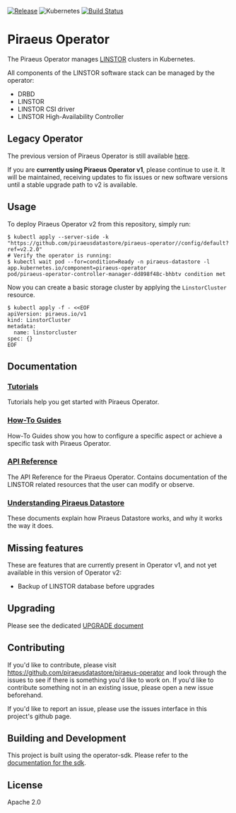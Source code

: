 [![Release](https://img.shields.io/github/v/release/piraeusdatastore/piraeus-operator)](https://github.com/piraeusdatastore/piraeus-operator/releases)
![Kubernetes](https://img.shields.io/badge/Kubernetes-v1.19%2B-success?logo=kubernetes&logoColor=lightgrey)
[![Build Status](https://github.com/piraeusdatastore/piraeus-operator/actions/workflows/build.yml/badge.svg)](https://quay.io/repository/piraeusdatastore/piraeus-operator?tag=latest&tab=tags)

# Piraeus Operator

The Piraeus Operator manages
[LINSTOR](https://github.com/LINBIT/linstor-server) clusters in Kubernetes.

All components of the LINSTOR software stack can be managed by the operator:
* DRBD
* LINSTOR
* LINSTOR CSI driver
* LINSTOR High-Availability Controller

## Legacy Operator

The previous version of Piraeus Operator is still available [here](https://github.com/piraeusdatastore/piraeus-operator/tree/master).

If you are **currently using Piraeus Operator v1**, please continue to use it. It will be maintained, receiving updates
to fix issues or new software versions until a stable upgrade path to v2 is available.

## Usage

To deploy Piraeus Operator v2 from this repository, simply run:

```
$ kubectl apply --server-side -k "https://github.com/piraeusdatastore/piraeus-operator//config/default?ref=v2.2.0"
# Verify the operator is running:
$ kubectl wait pod --for=condition=Ready -n piraeus-datastore -l app.kubernetes.io/component=piraeus-operator
pod/piraeus-operator-controller-manager-dd898f48c-bhbtv condition met
```

Now you can create a basic storage cluster by applying the `LinstorCluster` resource.

```
$ kubectl apply -f - <<EOF
apiVersion: piraeus.io/v1
kind: LinstorCluster
metadata:
  name: linstorcluster
spec: {}
EOF
```

## Documentation

### [Tutorials](./docs/tutorial)

Tutorials help you get started with Piraeus Operator.

### [How-To Guides](./docs/how-to)

How-To Guides show you how to configure a specific aspect or achieve a specific task with Piraeus Operator.

### [API Reference](./docs/reference)

The API Reference for the Piraeus Operator. Contains documentation of the LINSTOR related resources that the user can
modify or observe.

### [Understanding Piraeus Datastore](./docs/explanation)

These documents explain how Piraeus Datastore works, and why it works the way it does.

## Missing features

These are features that are currently present in Operator v1, and not yet available in this version of Operator v2:

* Backup of LINSTOR database before upgrades

## Upgrading

Please see the dedicated [UPGRADE document](./UPGRADE.md)

## Contributing

If you'd like to contribute, please visit https://github.com/piraeusdatastore/piraeus-operator
and look through the issues to see if there is something you'd like to work on. If
you'd like to contribute something not in an existing issue, please open a new
issue beforehand.

If you'd like to report an issue, please use the issues interface in this
project's github page.

## Building and Development

This project is built using the operator-sdk. Please refer to
the [documentation for the sdk](https://github.com/operator-framework/operator-sdk).

## License

Apache 2.0
